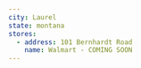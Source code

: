```yaml
---
city: Laurel
state: montana
stores:
  - address: 101 Bernhardt Road
    name: Walmart - COMING SOON
---
```

